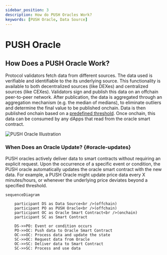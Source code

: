 ```yaml
---
sidebar_position: 3
description: How do PUSH Oracles Work?
keywords: [PUSH Oracle, Data Source]
---
```


# PUSH Oracle

## How Does a  PUSH Oracle Work?

Protocol validators fetch data from different sources. The data used is verifiable and identifiable to the its underlying source. This functionality is available to both decentralized sources (like DEXes) and centralized sources (like CEXes). Validators sign and publish this data on an offchain peer-to-peer network. After publication, the data is aggregated through an aggregation mechanism (e.g. the median of medians), to eliminate outliers and determine the final value to be published onchain. Data is then published onchain based on a [predefined threshold](#oracle-updates). Once onchain, this data can be consumed by any dApps that read from the oracle smart contract.

<div style={{textAlign: 'center'}}>
    <img
    src="  ../img/Products/push.png"
    alt="PUSH Oracle Illustration"
    />
</div>
    

### When Does an Oracle Update? {#oracle-updates}

PUSH oracles actively deliver data to smart contracts without requiring an explicit request. Upon the occurrence of a specific event or condition, the PUSH oracle automatically updates the oracle smart contract with the new data. For example, a PUSH Oracle might update price data every X minutes/hours, or whenever the underlying price deviates beyond a specified threshold.

```mermaid
sequenceDiagram
  
    participant DS as Data Source<br />(offchain)
    participant PO as PUSH Oracle<br />(offchain)
    participant OC as Oracle Smart Contract<br />(onchain)
    participant SC as Smart Contract

    DS->>PO: Event or condition occurs
    PO->>OC: Push data to Oracle Smart Contract
    OC->>OC: Process data and update the state
    SC->>OC: Request data from Oracle
    OC->>SC: Deliver data to Smart Contract
    SC->>SC: Process and use data
```


